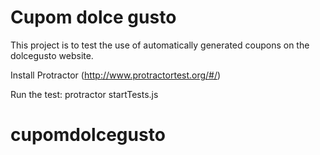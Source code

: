 # Cupom dolce gusto
This project is to test the use of automatically generated coupons on the dolcegusto website.

Install Protractor (http://www.protractortest.org/#/)

Run the test:
protractor startTests.js

# cupomdolcegusto